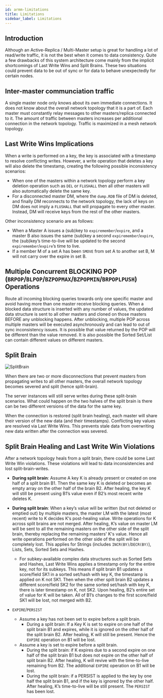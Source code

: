 ```yaml
---
id: armm-limitations
title: Limitations
sidebar_label: Limitations
---
```


## Introduction

Although an Active-Replica / Multi-Master setup is great for handling a lot of read/write traffic, it is not the best when it comes to data consistency. Quite a few drawbacks of this system architecture come mainly from the implicit shortcomings of Last Write Wins and Split Brains. These two situations could prevent data to be out of sync or for data to behave unexpectedly for certain nodes. 

## Inter-master communciation traffic

A single master node only knows about its own immediate connections. It does not know about the overall network topology that it is a part of. Each master must constantly relay messages to other masters/replica connected to it. The amount of traffic between masters increases per additional connection in the network topology. Traffic is maximized in a mesh network topology.

## Last Write Wins Implications

When a write is performed on a key, the key is associated with a timestamp to resolve conflicting writes. However, a write operation that deletes a key will also delete the timestamp, creating the following possible inconsistency scenarios: 

- When one of the masters within a network topology perform a key deletion operation such as `DEL` or `FLUSHALL` then all other masters will also automatically delete the same key.
- For a disconnected master DM, where the `dump.RDB` file of DM is deleted, and finally DM reconnects to the network topology, the lack of keys on DM does not imply a `FLUSHALL` that will propagate to every other master. Instead, DM will receive keys from the rest of the other masters.  

Other inconsistency scenario are as follows:
 
- When a Master A issues a (sub)key to `expiremember`/`expire`, and a master B also issues the same (sub)key a second `expiremember`/`expire`, the (sub)key’s time-to-live will be updated to the second `expiremember`/`expire`’s time to live.
- If a member M of a set A has been `SMOVE` from set A to another set B, M will not carry over the expire in set B. 

## Multiple Concurrent BLOCKING POP (`BRPOP`/`BLPOP`/`BZPOPMAX`/`BZPOPMIN`/`BRPOPLPUSH`) Operations

Route all incoming blocking queries towards only one specific master and avoid having more than one master receive blocking queries. When a blocked data structure is inserted with any number of values, the updated data structure is sent to all other masters and cloned on those masters BEFORE any unblocking happens.  After unblocking, multiple POP across multiple masters will be executed asynchronously and can lead to out of sync inconsistency issues. It is possible that value returned by the POP will be different than the value removed. It is also possible the Sorted Set/List can contain different values on different masters.

## Split Brain 

![SplitBrain](/img/doc/SplitBrain.png)

When there are two or more disconnections that prevent masters from propagating writes to all other masters, the overall network topology becomes severed and split (hence split-brain). 

The server instances will still serve writes during these split-brain scenarios. What could happen on the two halves of the split brain is there can be two different versions of the data for the same key.  

When the connection is restored (split brain healing), each master will share their version of the new data (and their timestamps). Conflicting key values are resolved via Last Write Wins. This prevents stale data from overwriting new data written after the connection was severed.

## Split Brain Healing and Last Write Win Violations

After a network topology heals from a split brain, there could be some Last Write Win violations. These violations will lead to data inconsistencies and lost split-brain-writes. 

- **During split brain**: Assume A key K is already present or created on one half of a split brain B1.  Then the same key K is deleted or becomes an empty array on the other half of the brain B2. After healing, the key K will still be present using B1’s value even if B2’s most recent write deletes K. 


- **During split brain**: When a key’s value will be written (but not deleted or emptied out) by multiple masters, the master LM with the latest (most recent) write to K decides K‘s post-healing value. Write operations for K across split brains are not merged. After healing, K’s value on master LM will be sent to all the remaining masters on the other side of the split brain, thereby replacing the remaining masters' K's value. Hence all write operations performed on the other side of the split will be completely lost. This applies for Strings (includes `INCR(BY)`/`DECR(BY)`), Lists, Sets, Sorted Sets and Hashes.
    - For subkey-available complex data structures such as Sorted Sets and Hashes, Last Write Wins applies a timestamp only for the entire key, not for its subkeys. This means if split brain B1 updates a score/field SK1 in a sorted set/hash with key K, the timestamp is applied on K not SK1. Then when the other spilt brain B2 updates a different score/field SK2 for the same sorted set/hash with key K, there is later timestamp on K, not SK2. Upon healing, B2’s entire set of value for K will be taken. All of B1’s changes to the first score/field SK1 will be lost, not merged with B2.  


- `EXPIRE`/`PERSIST`
    - Assume a key has not been set to expire before a split brain.
	    - During a split brain:  If a Key K is set to expire on one half of the split brain B1 and expires, while it is ignored on the other half of the split brain B2. After healing, K will still be present. Hence the `EXPIRE` operation on B1 will be lost. 
	- Assume a key is set to expire before a split brain. 
		- During the split brain: if K expires due to a second expire on one half of the split brain B1 but does not expire on the other half of split brain B2. After healing, K will revive with the time-to-live remaining from B2. The additional `EXPIRE` operation on B1 will be lost.
		- During the split brain: if a PERSIST is applied to the key by one half the split brain B1, and if the key is ignored by the other half. After healing, K’s time-to-live will be still present. The `PERSIST` has been lost. 
